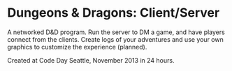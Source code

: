 Dungeons & Dragons: Client/Server
=============
A networked D&D program. Run the server to DM a game, and have players connect from the clients. Create logs of your adventures and use your own graphics to customize the experience (planned).

Created at Code Day Seattle, November 2013 in 24 hours.
